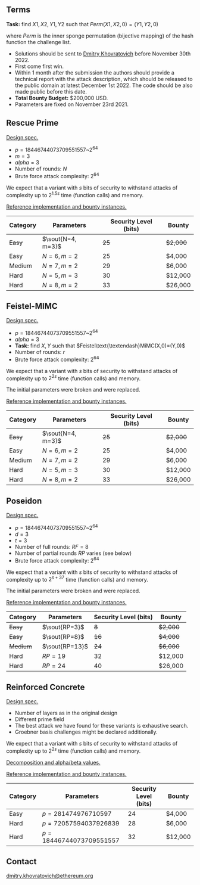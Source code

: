 ## Terms

**Task:** find $X1,X2,Y1,Y2$ such that $\displaystyle Perm(X1,X2,0)=(Y1,Y2,0)$

where $Perm$ is the inner sponge permutation (bijective mapping) of the hash function the challenge list.

- Solutions should be sent to [Dmitry Khovratovich](mailto:dmitry.khovratovich@ethereum.org) before November 30th 2022.
- First come first win.
- Within 1 month after the submission the authors should provide a technical report with the attack description, which should be released to the public domain at latest December 1st 2022. The code should be also made public before this date.
- **Total Bounty Budget:** $200,000 USD.
- Parameters are fixed on November 23rd 2021.

## Rescue Prime

[Design spec.](https://www.esat.kuleuven.be/cosic/publications/article-3259.pdf)

- $p=18446744073709551557 \text{\textasciitilde} 2^64$
- $m=3$
- $alpha=3$
- Number of rounds: $N$
- Brute force attack complexity: $2^64$

We expect that a variant with $s$ bits of security to withstand attacks of complexity up to $2^{1.5s}$ time (function calls) and memory.

[Reference implementation and bounty instances.](https://extgit.iaik.tugraz.at/krypto/zkfriendlyhashzoo/-/tree/master/bounties/src/rescue_prime)

| Category | Parameters        | Security Level (bits) | Bounty     |
| -------- | ----------------- | --------------------- | ---------- |
| ~~Easy~~ | $\sout{N=4, m=3}$ | ~~25~~                | ~~$2,000~~ |
| Easy     | $N=6, m=2$        | 25                    | $4,000     |
| Medium   | $N=7, m=2$        | 29                    | $6,000     |
| Hard     | $N=5, m=3$        | 30                    | $12,000    |
| Hard     | $N=8, m=2$        | 33                    | $26,000    |

## Feistel-MIMC

[Design spec.](https://eprint.iacr.org/2016/492.pdf)

- $p=18446744073709551557 \text{\textasciitilde} 2^64$
- $alpha=3$
- **Task:** find $X,Y$ such that $Feistel\text{\textendash}MiMC(X,0)=(Y,0)$
- Number of rounds: $r$
- Brute force attack complexity: $2^64$

We expect that a variant with $s$ bits of security to withstand attacks of complexity up to $2^{2s}$ time (function calls) and memory.

The initial parameters were broken and were replaced.

[Reference implementation and bounty instances.](https://extgit.iaik.tugraz.at/krypto/zkfriendlyhashzoo/-/tree/master/bounties/src/feistel_mimc)

| Category | Parameters        | Security Level (bits) | Bounty     |
| -------- | ----------------- | --------------------- | ---------- |
| ~~Easy~~ | $\sout{N=4, m=3}$ | ~~25~~                | ~~$2,000~~ |
| Easy     | $N=6, m=2$        | 25                    | $4,000     |
| Medium   | $N=7, m=2$        | 29                    | $6,000     |
| Hard     | $N=5, m=3$        | 30                    | $12,000    |
| Hard     | $N=8, m=2$        | 33                    | $26,000    |

## Poseidon

[Design spec.](https://eprint.iacr.org/2019/458.pdf)

- $p=18446744073709551557 \text{\textasciitilde} 2^64$
- $d=3$
- $t=3$
- Number of full rounds: $RF=8$
- Number of partial rounds $RP$ varies (see below)
- Brute force attack complexity: $2^64$

We expect that a variant with $s$ bits of security to withstand attacks of complexity up to $2^{s+37}$ time (function calls) and memory.

The initial parameters were broken and were replaced.

[Reference implementation and bounty instances.](https://extgit.iaik.tugraz.at/krypto/zkfriendlyhashzoo/-/tree/master/bounties/src/poseidon)

| Category   | Parameters     | Security Level (bits) | Bounty     |
| ---------- | -------------- | --------------------- | ---------- |
| ~~Easy~~   | $\sout{RP=3}$  | ~~8~~                 | ~~$2,000~~ |
| ~~Easy~~   | $\sout{RP=8}$  | ~~16~~                | ~~$4,000~~ |
| ~~Medium~~ | $\sout{RP=13}$ | ~~24~~                | ~~$6,000~~ |
| Hard       | $RP=19$        | 32                    | $12,000    |
| Hard       | $RP=24$        | 40                    | $26,000    |

## Reinforced Concrete

[Design spec.](https://eprint.iacr.org/2021/1038.pdf)

- Number of layers as in the original design
- Different prime field
- The best attack we have found for these variants is exhaustive search.
- Groebner basis challenges might be declared additionally.

We expect that a variant with $s$ bits of security to withstand attacks of complexity up to $2^{2s}$ time (function calls) and memory.

[Decomposition and alpha/beta values.](https://hackmd.io/l2JT8AQITJ2xRZpGErPnzA#Decomposition-parameters)

[Reference implementation and bounty instances.](https://extgit.iaik.tugraz.at/krypto/zkfriendlyhashzoo/-/tree/master/bounties/src/reinforced_concrete)

| Category | Parameters               | Security Level (bits) | Bounty  |
| -------- | ------------------------ | --------------------- | ------- |
| Easy     | $p=281474976710597$      | 24                    | $4,000  |
| Hard     | $p=72057594037926839$    | 28                    | $6,000  |
| Hard     | $p=18446744073709551557$ | 32                    | $12,000 |

## Contact

[dmitry.khovratovich@ethereum.org](mailto:dmitry.khovratovich@ethereum.org)
